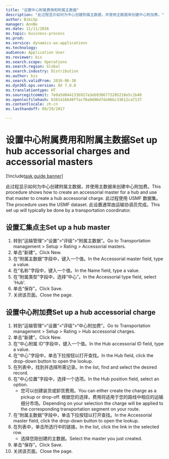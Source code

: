 ```yaml
--- 
title: "设置中心附属费用和附属主数据"
description: "此过程显示如何为中心创建附属主数据，并使用主数据来创建中心附加费。"
author: BibiSp
manager: AnnBe
ms.date: 11/11/2016
ms.topic: business-process
ms.prod: 
ms.service: dynamics-ax-applications
ms.technology: 
audience: Application User
ms.reviewer: bis
ms.search.scope: Operations
ms.search.region: Global
ms.search.industry: Distribution
ms.author: bis
ms.search.validFrom: 2016-06-30
ms.dyn365.ops.version: AX 7.0.0
ms.translationtype: HT
ms.sourcegitcommit: 7e0a5d044133b917a3eb9386773205218e5c1b40
ms.openlocfilehash: 6381416640ffacf0a9d96d7da96bc33612ca7137
ms.contentlocale: zh-cn
ms.lasthandoff: 09/29/2017

---
```

# <a name="set-up-hub-accessorial-charges-and-accessorial-masters"></a><span data-ttu-id="a51c2-103">设置中心附属费用和附属主数据</span><span class="sxs-lookup"><span data-stu-id="a51c2-103">Set up hub accessorial charges and accessorial masters</span></span>

[!include[task guide banner](../../includes/task-guide-banner.md)]

<span data-ttu-id="a51c2-104">此过程显示如何为中心创建附属主数据，并使用主数据来创建中心附加费。</span><span class="sxs-lookup"><span data-stu-id="a51c2-104">This procedure shows how to create an accessorial master for a hub and use that master to create a hub accessorial charge.</span></span> <span data-ttu-id="a51c2-105">此过程使用 USMF 数据集。</span><span class="sxs-lookup"><span data-stu-id="a51c2-105">The procedure uses the USMF dataset.</span></span> <span data-ttu-id="a51c2-106">此设置通常由运输协调员完成。</span><span class="sxs-lookup"><span data-stu-id="a51c2-106">This set up will typically be done by a transportation coordinator.</span></span>


## <a name="set-up-a-hub-master"></a><span data-ttu-id="a51c2-107">设置汇集点主</span><span class="sxs-lookup"><span data-stu-id="a51c2-107">Set up a hub master</span></span>
1. <span data-ttu-id="a51c2-108">转到“运输管理”>“设置”>“评级”>“附属主数据”。</span><span class="sxs-lookup"><span data-stu-id="a51c2-108">Go to Transportation management > Setup > Rating > Accessorial masters.</span></span>
2. <span data-ttu-id="a51c2-109">单击“新建”。</span><span class="sxs-lookup"><span data-stu-id="a51c2-109">Click New.</span></span>
3. <span data-ttu-id="a51c2-110">在“附属主数据”字段中，键入一个值。</span><span class="sxs-lookup"><span data-stu-id="a51c2-110">In the Accessorial master field, type a value.</span></span>
4. <span data-ttu-id="a51c2-111">在“名称”字段中，键入一个值。</span><span class="sxs-lookup"><span data-stu-id="a51c2-111">In the Name field, type a value.</span></span>
5. <span data-ttu-id="a51c2-112">在“附属类型”字段中，选择“中心”。</span><span class="sxs-lookup"><span data-stu-id="a51c2-112">In the Accessorial type field, select 'Hub'.</span></span>
6. <span data-ttu-id="a51c2-113">单击“保存”。</span><span class="sxs-lookup"><span data-stu-id="a51c2-113">Click Save.</span></span>
7. <span data-ttu-id="a51c2-114">关闭该页面。</span><span class="sxs-lookup"><span data-stu-id="a51c2-114">Close the page.</span></span>

## <a name="set-up-a-hub-accessorial-charge"></a><span data-ttu-id="a51c2-115">设置中心附加费</span><span class="sxs-lookup"><span data-stu-id="a51c2-115">Set up a hub accessorial charge</span></span>
1. <span data-ttu-id="a51c2-116">转到“运输管理”>“设置”>“评级”>“中心附加费”。</span><span class="sxs-lookup"><span data-stu-id="a51c2-116">Go to Transportation management > Setup > Rating > Hub accessorial charges.</span></span>
2. <span data-ttu-id="a51c2-117">单击“新建”。</span><span class="sxs-lookup"><span data-stu-id="a51c2-117">Click New.</span></span>
3. <span data-ttu-id="a51c2-118">在“中心附属 ID”字段中，键入一个值。</span><span class="sxs-lookup"><span data-stu-id="a51c2-118">In the Hub accessorial ID field, type a value.</span></span>
4. <span data-ttu-id="a51c2-119">在“中心”字段中，单击下拉按钮以打开查找。</span><span class="sxs-lookup"><span data-stu-id="a51c2-119">In the Hub field, click the drop-down button to open the lookup.</span></span>
5. <span data-ttu-id="a51c2-120">在列表中，找到并选择所需记录。</span><span class="sxs-lookup"><span data-stu-id="a51c2-120">In the list, find and select the desired record.</span></span>
6. <span data-ttu-id="a51c2-121">在“中心位置”字段中，选择一个选项。</span><span class="sxs-lookup"><span data-stu-id="a51c2-121">In the Hub position field, select an option.</span></span>
    * <span data-ttu-id="a51c2-122">您可以创建装货或卸货费用。</span><span class="sxs-lookup"><span data-stu-id="a51c2-122">You can either create the charge as a pickup or drop-off.</span></span> <span data-ttu-id="a51c2-123">根据您的选择，费用将适用于您的路线中相应的运输细分市场。</span><span class="sxs-lookup"><span data-stu-id="a51c2-123">Depending on your selection the charge will be applied to the corresponding transportation segment on your route.</span></span>  
7. <span data-ttu-id="a51c2-124">在“附属主数据”字段中，单击下拉按钮以打开查找。</span><span class="sxs-lookup"><span data-stu-id="a51c2-124">In the Accessorial master field, click the drop-down button to open the lookup.</span></span>
8. <span data-ttu-id="a51c2-125">在列表中，单击所选行中的链接。</span><span class="sxs-lookup"><span data-stu-id="a51c2-125">In the list, click the link in the selected row.</span></span>
    * <span data-ttu-id="a51c2-126">选择您刚创建的主数据。</span><span class="sxs-lookup"><span data-stu-id="a51c2-126">Select the master you just created.</span></span>  
9. <span data-ttu-id="a51c2-127">单击“保存”。</span><span class="sxs-lookup"><span data-stu-id="a51c2-127">Click Save.</span></span>
10. <span data-ttu-id="a51c2-128">关闭该页面。</span><span class="sxs-lookup"><span data-stu-id="a51c2-128">Close the page.</span></span>


